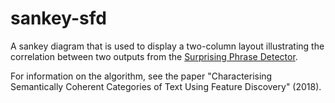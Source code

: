 # sankey-sfd

A sankey diagram that is used to display a two-column layout illustrating the
correlation between two outputs from the [Surprising Phrase
Detector](https://github.com/andehr/sfpd).

For information on the algorithm, see the paper "Characterising Semantically
Coherent Categories of Text Using Feature Discovery" (2018).
